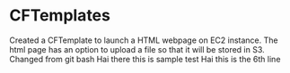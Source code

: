 # CFTemplates
Created a CFTemplate to launch a HTML webpage on EC2 instance. 
The html page has an option to upload a file so that it will be stored in S3. 
Changed from git bash
Hai there this is sample test
Hai this is the 6th line
